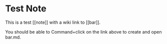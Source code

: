 # Test Note

This is a test [[note]] with a wiki link to [[bar]].

You should be able to Command+click on the link above to create and open bar.md.